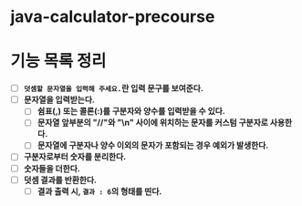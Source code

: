 # java-calculator-precourse

# 기능 목록 정리

- [ ]  **`덧셈할 문자열을 입력해 주세요.`란 입력 문구를 보여준다.**
- [ ]  **문자열을 입력받는다.**
    - [ ]  **쉼표(,) 또는 콜론(:)를 구분자와 양수를 입력받을 수 있다.**
    - [ ]  **문자열 앞부분의 "//"와 "\n" 사이에 위치하는 문자를 커스텀 구분자로 사용한다.**
    - [ ]  **문자열에 구분자나 양수 이외의 문자가 포함되는 경우 예외가 발생한다.**
- [ ]  **구분자로부터 숫자를 분리한다.**
- [ ]  **숫자들을 더한다.**
- [ ]  **덧셈 결과를 반환한다.**
    - [ ]  **결과 출력 시, `결과 : 6`의 형태를 띤다.**

